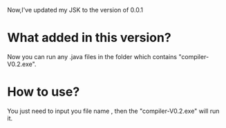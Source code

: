 Now,I've updated my JSK to the version of 0.0.1
# What added in this version?
Now you can run any .java files in the folder which contains "compiler-V0.2.exe".
# How to use?
You just need to input you file name , then the "compiler-V0.2.exe" will run it.
